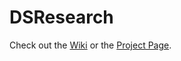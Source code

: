 # DSResearch

Check out the [Wiki](https://github.com/ProfessorBrunner/DSResearch/wiki) or the [Project Page](http://professorbrunner.github.io/DSResearch/).
